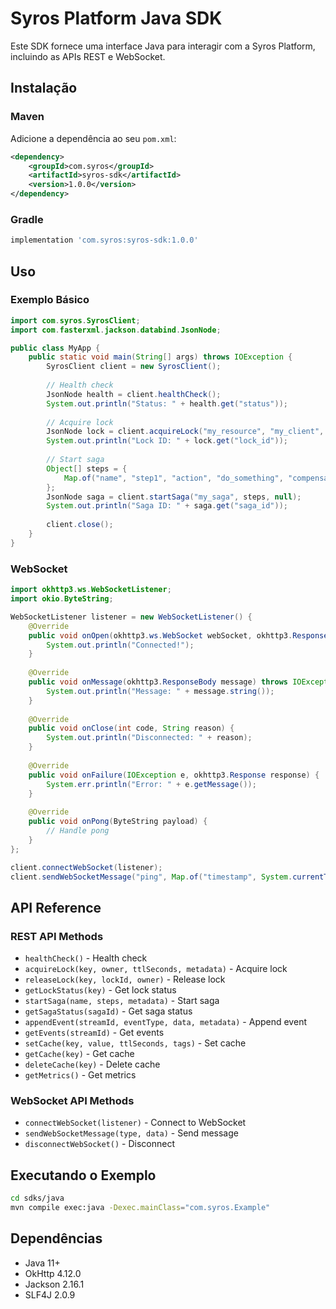 # Syros Platform Java SDK

Este SDK fornece uma interface Java para interagir com a Syros Platform, incluindo as APIs REST e WebSocket.

## Instalação

### Maven

Adicione a dependência ao seu `pom.xml`:

```xml
<dependency>
    <groupId>com.syros</groupId>
    <artifactId>syros-sdk</artifactId>
    <version>1.0.0</version>
</dependency>
```

### Gradle

```gradle
implementation 'com.syros:syros-sdk:1.0.0'
```

## Uso

### Exemplo Básico

```java
import com.syros.SyrosClient;
import com.fasterxml.jackson.databind.JsonNode;

public class MyApp {
    public static void main(String[] args) throws IOException {
        SyrosClient client = new SyrosClient();
        
        // Health check
        JsonNode health = client.healthCheck();
        System.out.println("Status: " + health.get("status"));
        
        // Acquire lock
        JsonNode lock = client.acquireLock("my_resource", "my_client", 60L, null);
        System.out.println("Lock ID: " + lock.get("lock_id"));
        
        // Start saga
        Object[] steps = {
            Map.of("name", "step1", "action", "do_something", "compensation", "undo_something")
        };
        JsonNode saga = client.startSaga("my_saga", steps, null);
        System.out.println("Saga ID: " + saga.get("saga_id"));
        
        client.close();
    }
}
```

### WebSocket

```java
import okhttp3.ws.WebSocketListener;
import okio.ByteString;

WebSocketListener listener = new WebSocketListener() {
    @Override
    public void onOpen(okhttp3.ws.WebSocket webSocket, okhttp3.Response response) {
        System.out.println("Connected!");
    }
    
    @Override
    public void onMessage(okhttp3.ResponseBody message) throws IOException {
        System.out.println("Message: " + message.string());
    }
    
    @Override
    public void onClose(int code, String reason) {
        System.out.println("Disconnected: " + reason);
    }
    
    @Override
    public void onFailure(IOException e, okhttp3.Response response) {
        System.err.println("Error: " + e.getMessage());
    }
    
    @Override
    public void onPong(ByteString payload) {
        // Handle pong
    }
};

client.connectWebSocket(listener);
client.sendWebSocketMessage("ping", Map.of("timestamp", System.currentTimeMillis()));
```

## API Reference

### REST API Methods

- `healthCheck()` - Health check
- `acquireLock(key, owner, ttlSeconds, metadata)` - Acquire lock
- `releaseLock(key, lockId, owner)` - Release lock
- `getLockStatus(key)` - Get lock status
- `startSaga(name, steps, metadata)` - Start saga
- `getSagaStatus(sagaId)` - Get saga status
- `appendEvent(streamId, eventType, data, metadata)` - Append event
- `getEvents(streamId)` - Get events
- `setCache(key, value, ttlSeconds, tags)` - Set cache
- `getCache(key)` - Get cache
- `deleteCache(key)` - Delete cache
- `getMetrics()` - Get metrics

### WebSocket API Methods

- `connectWebSocket(listener)` - Connect to WebSocket
- `sendWebSocketMessage(type, data)` - Send message
- `disconnectWebSocket()` - Disconnect

## Executando o Exemplo

```bash
cd sdks/java
mvn compile exec:java -Dexec.mainClass="com.syros.Example"
```

## Dependências

- Java 11+
- OkHttp 4.12.0
- Jackson 2.16.1
- SLF4J 2.0.9
